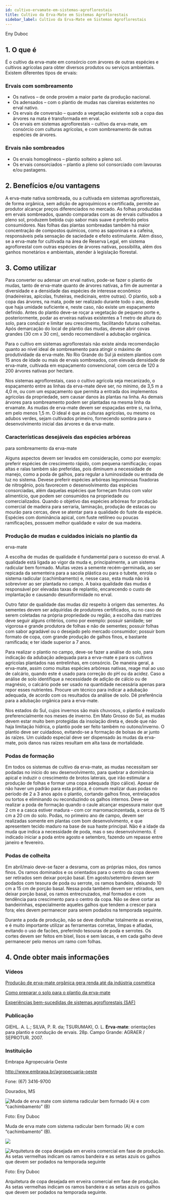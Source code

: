 ```yaml
---
id: cultivo-ervamate-em-sistemas-agroflorestais
title: Cultivo da Erva-Mate em Sistemas Agroflorestais
sidebar_label: Cultivo da Erva-Mate em Sistemas Agroflorestais
---
```


<div class="center-textArticle">Eny Duboc</div>

## **1. O que é**

É o cultivo da erva-mate em consórcio com árvores de outras
espécies e cultivos agrícolas para obter diversos produtos ou
serviços ambientais. Existem diferentes tipos de ervais:

### Ervais com sombreamento

- Os nativos – de onde provém a maior parte da produção
  nacional.
- Os adensados – com o plantio de mudas nas clareiras
  existentes no erval nativo.
- Os ervais de conversão – quando a vegetação existente sob a
  copa das árvores na mata é transformada em erval.
- Os ervais em sistemas agroflorestais – cultivo da erva-mate,
  em consórcio com culturas agrícolas, e com sombreamento
  de outras espécies de árvores.

### Ervais não sombreados

- Os ervais homogêneos – plantio solteiro a pleno sol.
- Os ervais consorciados – plantio a pleno sol consorciado com
  lavouras e/ou pastagens.

## **2. Benefícios e/ou vantagens**

A erva-mate nativa sombreada, ou a cultivada em sistemas
agroflorestais, de forma orgânica, sem adição de agroquímicos e
certificada, permite ao produtor alcançar preços diferenciados no
mercado. As folhas produzidas em ervais sombreados, quando
comparadas com as de ervais cultivados a pleno sol, produzem
bebida cujo sabor mais suave é preferido pelos consumidores.
Nas folhas das plantas sombreadas também há maior
concentração de compostos químicos, como as saponinas e a
cafeína, responsáveis pela sensação de saciedade e efeito
estimulante. Além disso, se a erva-mate for cultivada na área de
Reserva Legal, em sistema agroflorestal com outras espécies de
árvores nativas, possibilita, além dos ganhos monetários e
ambientais, atender à legislação florestal.

## **3. Como utilizar**

Para converter ou adensar um erval nativo, pode-se fazer o plantio
de mudas, tanto de erva-mate quanto de árvores nativas, a fim de
aumentar a diversidade e a densidade das espécies de interesse
econômico (madeireiras, apícolas, fruteiras, medicinais, entre
outras). O plantio, sob a copa das árvores, na mata, pode ser
realizado durante todo o ano, desde que haja umidade suficiente e,
neste caso, não existe um espaçamento definido. Antes do plantio
deve-se roçar a vegetação de pequeno porte e, posteriormente,
podar as erveiras nativas existentes a 1 metro de altura do solo,
para conduzir e limitar seu crescimento, facilitando futuras
colheitas. Após demarcação do local de plantio das mudas, devese abrir covas grandes (30 cm x 30 cm), sendo recomendável a
adubação orgânica.

Para o cultivo em sistemas agroflorestais não existe ainda
recomendação quanto ao nível ideal de sombreamento para
atingir o máximo de produtividade da erva-mate. No Rio Grande do
Sul já existem plantios com 15 anos de idade ou mais de ervais
sombreados, com elevada densidade de erva-mate, cultivada em
espaçamento convencional, com cerca de 120 a 200 árvores
nativas por hectare.

Nos sistemas agroflorestais, caso o cultivo agrícola seja
mecanizado, o espaçamento entre as linhas da erva-mate deve
ser, no mínimo, de 3,5 m a 4,0 m, ou com um espaçamento que
permita a entrada dos implementos agrícolas da propriedade,
sem causar danos às plantas na linha. As demais árvores para
sombreamento podem ser plantadas na mesma linha da ervamate. As mudas de erva-mate devem ser espaçadas entre si, na
linha, em pelo menos 1,5 m. O ideal é que as culturas agrícolas,
ou mesmo os adubos verdes, sejam cultivados primeiro,
fornecendo sombra para o desenvolvimento inicial das árvores e
da erva-mate.

### Características desejáveis das espécies arbóreas

para sombreamento da erva-mate

Alguns aspectos devem ser levados em consideração, como por
exemplo: preferir espécies de crescimento rápido, com pequena
ramificação; copas altas e ralas também são preferidas, pois
diminuem a necessidade de manejo, como a poda de galhos,
para regular a luminosidade ou entrada de luz no sistema. Devese preferir espécies arbóreas leguminosas fixadoras de
nitrogênio, pois favorecem o desenvolvimento das espécies
consorciadas, além daquelas espécies que forneçam frutos com
valor alimentício, que podem ser consumidos na propriedade ou
comercializados. Quando o objetivo das espécies arbóreas for
produção comercial de madeira para serraria, laminação,
produção de estacas ou mourão para cercas, deve se atentar
para a qualidade do fuste da espécie. Espécies com dominância
apical, com fuste retilíneo ou poucas ramificações, possuem
melhor qualidade e valor de sua madeira.

### Produção de mudas e cuidados iniciais no plantio da

erva-mate

A escolha de mudas de qualidade é fundamental para o sucesso
do erval. A qualidade está ligada ao vigor da muda e,
principalmente, a um sistema radicular bem formado. Muitas
vezes a semente recém-germinada, ao ser repicada da
sementeira para a sacola plástica ou para o tubete, enrola o
sistema radicular (cachimbamento) e, nesse caso, esta muda
não irá sobreviver ao ser plantada no campo. A baixa qualidade
das mudas é responsável por elevadas taxas de replantio,
encarecendo o custo de implantação e causando desuniformidade no erval.

Outro fator de qualidade das mudas diz respeito à origem das
sementes. As sementes devem ser adquiridas de produtores
certificados, ou no caso de serem coletadas na própria
propriedade ou região, a escolha das matrizes deve seguir
alguns critérios, como por exemplo: possuir sanidade; ser
vigorosa e grande produtora de folhas e não de sementes;
possuir folhas com sabor agradável ou o desejado pelo mercado
consumidor; possuir bom formato de copa, com grande produção
de galhos finos, e bastante ramificada; e ter idade superior a 7
anos.

Para realizar o plantio no campo, deve-se fazer a análise do solo,
para indicação da adubação adequada para a erva-mate e para
os cultivos agrícolas plantados nas entrelinhas, em consórcio. De
maneira geral, a erva-mate, assim como muitas espécies
arbóreas nativas, reage mal ao uso de calcário, quando este é
usado para correção do pH ou da acidez. Caso a análise de solo
identifique a necessidade de adição de cálcio ou de magnésio, o
calcário pode ser usado na quantidade necessária apenas para
repor esses nutrientes. Procure um técnico para indicar a
adubação adequada, de acordo com os resultados da análise de
solo. Dê preferência para a adubação orgânica para a erva-mate.

Nos estados do Sul, cujos invernos são mais chuvosos, o plantio
é realizado preferencialmente nos meses de inverno. Em Mato
Grosso do Sul, as mudas devem estar muito bem protegidas da
insolação direta e, desde que não haja limitação hídrica, o plantio
pode ser feito também no outono/inverno. O plantio deve ser
cuidadoso, evitando-se a formação de bolsas de ar junto às
raízes. Um cuidado especial deve ser dispensado às mudas da
erva-mate, pois danos nas raízes resultam em alta taxa de
mortalidade.

### Podas de formação

Em todos os sistemas de cultivo da erva-mate, as mudas
necessitam ser podadas no início do seu desenvolvimento, para
quebrar a dominância apical e induzir o crescimento de brotos
laterais, que irão estimular a produção de folhas e formar uma
copa adequada (tipo cálice). Apesar de não haver um padrão
para esta prática, é comum realizar duas podas no período de 2 a
3 anos após o plantio, cortando galhos finos, entrelaçados ou
tortos e eliminando ou reconduzindo os galhos internos. Deve-se
realizar a poda de formação quando o caule alcançar espessura
maior que 2 cm e a casca estiver madura – com cor marromacinzentada, a cerca de 15 cm a 20 cm do solo. Podas, no
primeiro ano de campo, devem ser realizadas somente em
plantas com bom desenvolvimento, e que apresentem tecido
maduro na base de sua haste principal. Não é a idade da muda
que indica a necessidade de poda, mas o seu desenvolvimento.
É indicado iniciar a poda entre agosto e setembro, fazendo um
repasse entre janeiro e fevereiro.

### Podas de colheita

Em abril/maio deve-se fazer a desrama, com as próprias mãos,
dos ramos finos. Os ramos dominados e os orientados para o
centro da copa devem ser retirados sem deixar porção basal. Em
agosto/setembro devem ser podados com tesoura de poda ou
serrote, os ramos bandeira, deixando 10 cm a 15 cm de porção
basal. Nessa poda também devem ser retirados, sem deixar
porção basal, os ramos entrecruzados, mal formados e com
tendência para crescimento para o centro da copa. Não se deve
cortar as bandeirinhas, especialmente aqueles galhos que
tendem a crescer para fora; eles devem permanecer para serem
podados na temporada seguinte.

Durante a poda de produção, não se deve desfolhar totalmente
as erveiras, e é muito importante utilizar as ferramentas corretas,
limpas e afiadas, evitando o uso de facões, preferindo tesouras
de poda e serrotes. Os cortes devem ser feitos em bisel, lisos e
sem lascas, e em cada galho deve permanecer pelo menos um
ramo com folhas.

## 4. **Onde obter mais informações**

### Vídeos

[Produção de erva-mate orgânica gera renda até da indústria cosmética](https://bit.ly/2VSjwRV)

[Como preparar o solo para o plantio da erva-mate](https://bit.ly/3by5pln)

[Experiências bem-sucedidas de sistemas agroflorestais (SAF)](https://bit.ly/3bzT0n0)

### Publicação

GIEHL. A. L.; SILVA, P. R. da; TSURUMAKI, O. L. **Erva-mate**:
orientações para plantio e condução de ervais. 28p. Campo
Grande: AGRAER / SEPROTUR. 2007.

### Instituição

Embrapa Agropecuária Oeste

http://www.embrapa.br/agropecuaria-oeste

Fone: (67) 3416-9700

Dourados, MS

![Muda de erva mate com sistema radicular bem formado (A) e com “cachimbamento” (B)](/img/docs/15_cultivo_erva_mate/FOTO_01.jpg)

Foto: Eny Duboc

<div className="center-textImage">
Muda de erva mate com sistema radicular bem formado (A)
e com “cachimbamento” (B). 
</div>

![](/img/docs/15_cultivo_erva_mate/FOTO_02.jpg)

![Arquitetura de copa desejada em erveira comercial em fase de produção. As setas vermelhas indicam os ramos bandeira e as setas azuis os galhos que devem ser podados na temporada seguinte](/img/docs/15_cultivo_erva_mate/FOTO_03.jpg)

Foto: Eny Duboc

<div className="center-textImage">
Arquitetura de copa desejada em erveira comercial em fase de produção.
As setas vermelhas indicam os ramos bandeira e as setas azuis
os galhos que devem ser podados na temporada seguinte.
</div>
